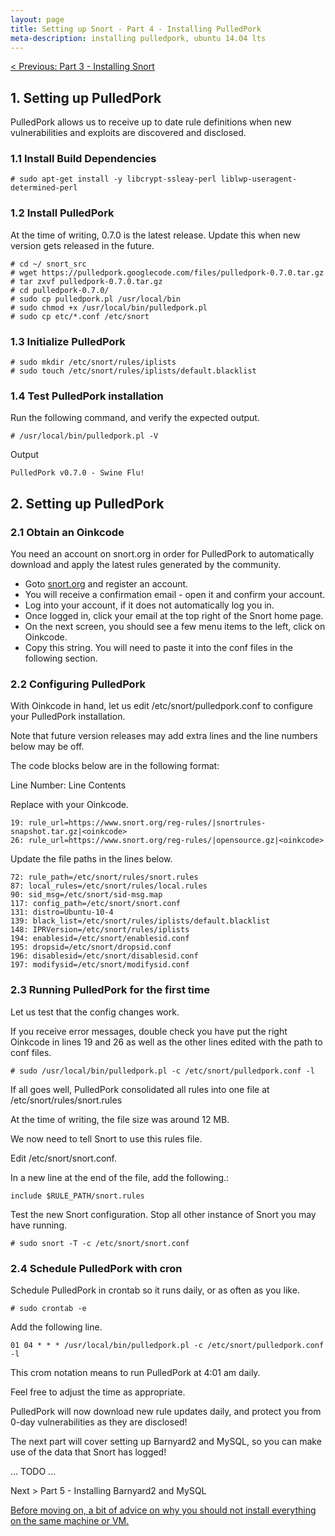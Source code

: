```yaml
---
layout: page
title: Setting up Snort - Part 4 - Installing PulledPork
meta-description: installing pulledpork, ubuntu 14.04 lts
---
```


[< Previous: Part 3 - Installing Snort](/pages/snort/setup/3-installing-snort)

## 1. Setting up PulledPork

PulledPork allows us to receive up to date rule definitions when new vulnerabilities and exploits are discovered and disclosed.

### 1.1 Install Build Dependencies

```
# sudo apt-get install -y libcrypt-ssleay-perl liblwp-useragent-determined-perl
```

### 1.2 Install PulledPork

At the time of writing, 0.7.0 is the latest release. Update this when new version gets released in the future.

```
# cd ~/ snort_src
# wget https://pulledpork.googlecode.com/files/pulledpork-0.7.0.tar.gz
# tar zxvf pulledpork-0.7.0.tar.gz
# cd pulledpork-0.7.0/
# sudo cp pulledpork.pl /usr/local/bin
# sudo chmod +x /usr/local/bin/pulledpork.pl
# sudo cp etc/*.conf /etc/snort
```

### 1.3 Initialize PulledPork

```
# sudo mkdir /etc/snort/rules/iplists
# sudo touch /etc/snort/rules/iplists/default.blacklist
```

### 1.4 Test PulledPork installation

Run the following command, and verify the expected output.

```
# /usr/local/bin/pulledpork.pl -V
```

Output

```
PulledPork v0.7.0 - Swine Flu!
```

## 2. Setting up PulledPork

### 2.1 Obtain an Oinkcode

You need an account on snort.org in order for PulledPork to automatically download and apply the latest rules generated by the community.

- Goto [snort.org](https://www.snort.org) and register an account.
- You will receive a confirmation email - open it and confirm your account.
- Log into your account, if it does not automatically log you in.
- Once logged in, click your email at the top right of the Snort home page.
- On the next screen, you should see a few menu items to the left, click on Oinkcode.
- Copy this string. You will need to paste it into the conf files in the following section. 

### 2.2 Configuring PulledPork

With Oinkcode in hand, let us edit /etc/snort/pulledpork.conf to configure your PulledPork installation.

Note that future version releases may add extra lines and the line numbers below may be off.

The code blocks below are in the following format:

Line Number: Line Contents

Replace <oinkcode> with your Oinkcode.

```
19: rule_url=https://www.snort.org/reg-rules/|snortrules-snapshot.tar.gz|<oinkcode>
26: rule_url=https://www.snort.org/reg-rules/|opensource.gz|<oinkcode>
```

Update the file paths in the lines below.


```
72: rule_path=/etc/snort/rules/snort.rules
87: local_rules=/etc/snort/rules/local.rules
90: sid_msg=/etc/snort/sid-msg.map
117: config_path=/etc/snort/snort.conf
131: distro=Ubuntu-10-4
139: black_list=/etc/snort/rules/iplists/default.blacklist
148: IPRVersion=/etc/snort/rules/iplists
194: enablesid=/etc/snort/enablesid.conf
195: dropsid=/etc/snort/dropsid.conf
196: disablesid=/etc/snort/disablesid.conf
197: modifysid=/etc/snort/modifysid.conf
```

### 2.3 Running PulledPork for the first time

Let us test that the config changes work.

If you receive error messages, double check you have put the right Oinkcode in lines 19 and 26 as well as the other lines edited with the path to conf files.

```
# sudo /usr/local/bin/pulledpork.pl -c /etc/snort/pulledpork.conf -l
```

If all goes well, PulledPork consolidated all rules into one file at /etc/snort/rules/snort.rules

At the time of writing, the file size was around 12 MB.

We now need to tell Snort to use this rules file.

Edit /etc/snort/snort.conf.

In a new line at the end of the file, add the following.:

```
include $RULE_PATH/snort.rules
```

Test the new Snort configuration. Stop all other instance of Snort you may have running.

```
# sudo snort -T -c /etc/snort/snort.conf
```

### 2.4 Schedule PulledPork with cron

Schedule PulledPork in crontab so it runs daily, or as often as you like.

```
# sudo crontab -e
```

Add the following line.

```
01 04 * * * /usr/local/bin/pulledpork.pl -c /etc/snort/pulledpork.conf -l
```

This crom notation means to run PulledPork at 4:01 am daily.

Feel free to adjust the time as appropriate.

PulledPork will now download new rule updates daily, and protect you from 0-day vulnerabilities as they are disclosed!

The next part will cover setting up Barnyard2 and MySQL, so you can make use of the data that Snort has logged!

... TODO ...

Next > Part 5 - Installing Barnyard2 and MySQL

[Before moving on, a bit of advice on why you should not install everything on the same machine or VM.](/pages/snort/setup/4a-system-separation)

